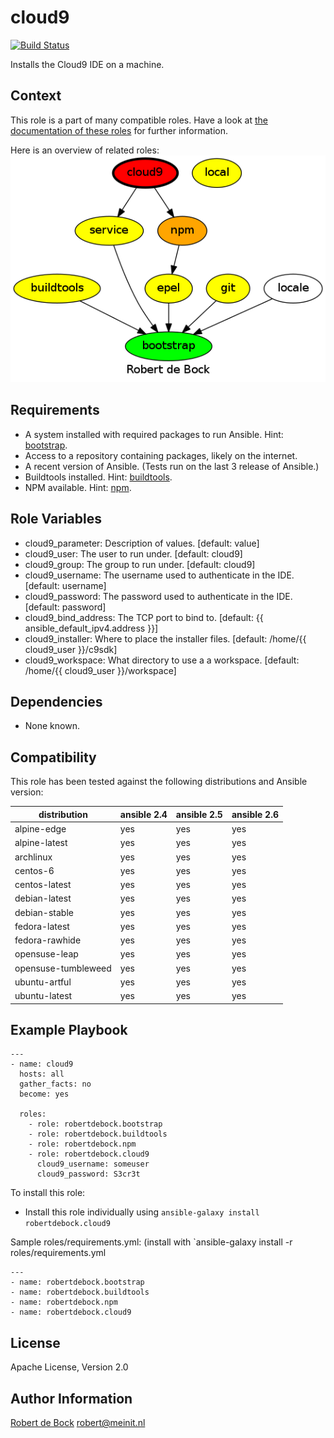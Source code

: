 cloud9
=========

[![Build Status](https://travis-ci.org/robertdebock/ansible-role-cloud9.svg?branch=master)](https://travis-ci.org/robertdebock/ansible-role-cloud9)

Installs the Cloud9 IDE on a machine.

Context
--------
This role is a part of many compatible roles. Have a look at [the documentation of these roles](https://robertdebock.nl/) for further information.

Here is an overview of related roles:
![dependencies](https://raw.githubusercontent.com/robertdebock/drawings/artifacts/cloud9.png "Dependency")

Requirements
------------

- A system installed with required packages to run Ansible. Hint: [bootstrap](https://galaxy.ansible.com/robertdebock/bootstrap).
- Access to a repository containing packages, likely on the internet.
- A recent version of Ansible. (Tests run on the last 3 release of Ansible.)
- Buildtools installed. Hint: [buildtools](https://galaxy.ansible.com/robertdebock/buildtools).
- NPM available. Hint: [npm](https://galaxy.ansible.com/robertdebock/npm).

Role Variables
--------------

- cloud9_parameter: Description of values. [default: value]
- cloud9_user: The user to run under. [default: cloud9]
- cloud9_group: The group to run under. [default: cloud9]
- cloud9_username: The username used to authenticate in the IDE. [default: username]
- cloud9_password: The password used to authenticate in the IDE. [default: password]
- cloud9_bind_address: The TCP port to bind to. [default: {{ ansible_default_ipv4.address }}]
- cloud9_installer: Where to place the installer files. [default: /home/{{ cloud9_user }}/c9sdk]
- cloud9_workspace: What directory to use a a workspace. [default: /home/{{ cloud9_user }}/workspace]

Dependencies
------------

- None known.

Compatibility
-------------

This role has been tested against the following distributions and Ansible version:

|distribution|ansible 2.4|ansible 2.5|ansible 2.6|
|------------|-----------|-----------|-----------|
|alpine-edge|yes|yes|yes|
|alpine-latest|yes|yes|yes|
|archlinux|yes|yes|yes|
|centos-6|yes|yes|yes|
|centos-latest|yes|yes|yes|
|debian-latest|yes|yes|yes|
|debian-stable|yes|yes|yes|
|fedora-latest|yes|yes|yes|
|fedora-rawhide|yes|yes|yes|
|opensuse-leap|yes|yes|yes|
|opensuse-tumbleweed|yes|yes|yes|
|ubuntu-artful|yes|yes|yes|
|ubuntu-latest|yes|yes|yes|

Example Playbook
----------------

```
---
- name: cloud9
  hosts: all
  gather_facts: no
  become: yes

  roles:
    - role: robertdebock.bootstrap
    - role: robertdebock.buildtools
    - role: robertdebock.npm
    - role: robertdebock.cloud9
      cloud9_username: someuser
      cloud9_password: S3cr3t
```

To install this role:
- Install this role individually using `ansible-galaxy install robertdebock.cloud9`

Sample roles/requirements.yml: (install with `ansible-galaxy install -r roles/requirements.yml
```
---
- name: robertdebock.bootstrap
- name: robertdebock.buildtools
- name: robertdebock.npm
- name: robertdebock.cloud9
```

License
-------

Apache License, Version 2.0

Author Information
------------------

[Robert de Bock](https://robertdebock.nl/) <robert@meinit.nl>

